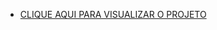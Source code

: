 - [CLIQUE AQUI PARA VISUALIZAR O PROJETO](https://arthurgab03.github.io/teste-tecnico-unibra/pages/index.html)